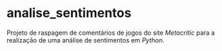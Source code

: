 # analise_sentimentos

Projeto de raspagem de comentários de jogos do site *Metacritic* para a realização de uma análise de sentimentos em *Python*.
